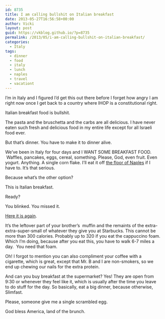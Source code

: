 ```yaml
---
id: 8735
title: I am calling bullshit on Italian breakfast
date: 2013-05-27T16:56:58+00:00
author: Vicki
layout: post
guid: https://vkblog.github.io/?p=8735
permalink: /2013/05/i-am-calling-bullshit-on-italian-breakfast/
categories:
  - Italy
tags:
  - dinner
  - food
  - italy
  - lunch
  - naples
  - travel
  - vacationt
---
```

I&#8217;m in Italy and I figured I&#8217;d get this out there before I forget how angry I am right now once I get back to a country where IHOP is a constitutional right.

Italian breakfast food is bullshit.

The pasta and the bruschetta and the carbs are all delicious. I have never eaten such fresh and delicious food in my entire life except for all Israeli food ever.

But that&#8217;s dinner. You have to make it to dinner alive.

We&#8217;ve been in Italy for four days and I WANT SOME BREAKFAST FOOD.  Waffles, pancakes, eggs, cereal, something. Please, God, even fruit. Even yogurt. Anything. A single corn flake. I&#8217;ll eat it off <a href="http://en.wikipedia.org/wiki/Naples_waste_management_issue" target="_blank">the floor of Naples</a> if I have to. It&#8217;s that serious.

Because what&#8217;s the other option?

This is Italian breakfast.

Ready?

You blinked. You missed it.

<a href="http://www.flickr.com/photos/tancro/5668793409/sizes/m/in/photostream/" target="_blank">Here it is again</a>.

It&#8217;s the leftover part of your brother&#8217;s  muffin and the remaints of the extra-extra-super-small of whatever they give you at Starbucks. This cannot be more than 300 calories. Probably up to 320 if you eat the cappuccino foam. Which I&#8217;m doing, because after you eat this, you have to walk 6-7 miles a day.  You need that foam.

Oh! I forgot to mention you can also compliment your coffee with a cigarette, which is great, except that Mr. B and I are non-smokers, so we end up chewing our nails for the extra protein.

And can you buy breakfast at the supermarket? Yes! They are open from 9:30 or whenever they feel like it, which is usually after the time you leave to do stuff for the day. So basically, eat a big dinner, because otherwise, Slimfast.

Please, someone give me a single scrambled egg.

God bless America, land of the brunch.

&nbsp;

&nbsp;